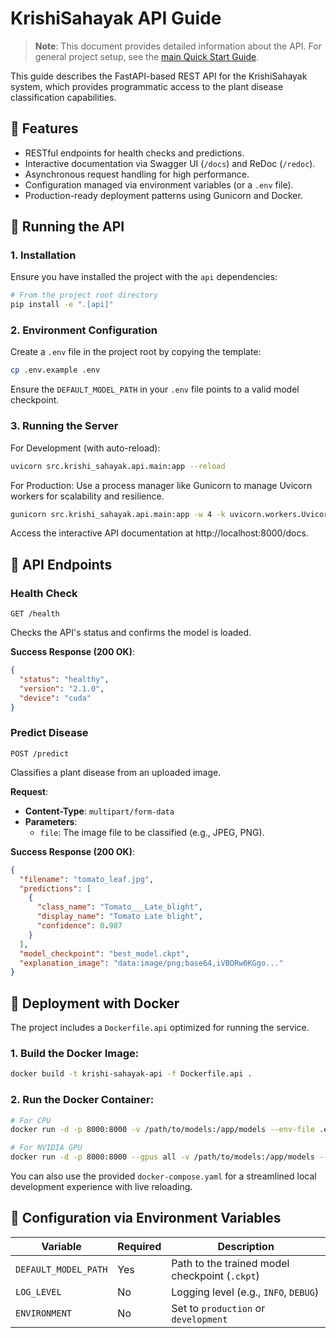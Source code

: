 # KrishiSahayak API Guide

> **Note**: This document provides detailed information about the API. For general project setup, see the [main Quick Start Guide](QUICKSTART.md).

This guide describes the FastAPI-based REST API for the KrishiSahayak system, which provides programmatic access to the plant disease classification capabilities.

## 🚀 Features

- RESTful endpoints for health checks and predictions.
- Interactive documentation via Swagger UI (`/docs`) and ReDoc (`/redoc`).
- Asynchronous request handling for high performance.
- Configuration managed via environment variables (or a `.env` file).
- Production-ready deployment patterns using Gunicorn and Docker.

## 🏃 Running the API

### 1. Installation
Ensure you have installed the project with the `api` dependencies:
```bash
# From the project root directory
pip install -e ".[api]"
```

### 2. Environment Configuration
Create a `.env` file in the project root by copying the template:

```bash
cp .env.example .env
```

Ensure the `DEFAULT_MODEL_PATH` in your `.env` file points to a valid model checkpoint.

### 3. Running the Server
For Development (with auto-reload):

```bash
uvicorn src.krishi_sahayak.api.main:app --reload
```

For Production:
Use a process manager like Gunicorn to manage Uvicorn workers for scalability and resilience.

```bash
gunicorn src.krishi_sahayak.api.main:app -w 4 -k uvicorn.workers.UvicornWorker --bind 0.0.0.0:8000
```

Access the interactive API documentation at http://localhost:8000/docs.

## 📡 API Endpoints

### Health Check
`GET /health`

Checks the API's status and confirms the model is loaded.

**Success Response (200 OK)**:

```json
{
  "status": "healthy",
  "version": "2.1.0",
  "device": "cuda"
}
```

### Predict Disease
`POST /predict`

Classifies a plant disease from an uploaded image.

**Request**:

- **Content-Type**: `multipart/form-data`
- **Parameters**:
  - `file`: The image file to be classified (e.g., JPEG, PNG).

**Success Response (200 OK)**:

```json
{
  "filename": "tomato_leaf.jpg",
  "predictions": [
    {
      "class_name": "Tomato___Late_blight",
      "display_name": "Tomato Late blight",
      "confidence": 0.987
    }
  ],
  "model_checkpoint": "best_model.ckpt",
  "explanation_image": "data:image/png;base64,iVBORw0KGgo..."
}
```

## 🐳 Deployment with Docker

The project includes a `Dockerfile.api` optimized for running the service.

### 1. Build the Docker Image:

```bash
docker build -t krishi-sahayak-api -f Dockerfile.api .
```

### 2. Run the Docker Container:

```bash
# For CPU
docker run -d -p 8000:8000 -v /path/to/models:/app/models --env-file .env krishi-sahayak-api

# For NVIDIA GPU
docker run -d -p 8000:8000 --gpus all -v /path/to/models:/app/models --env-file .env krishi-sahayak-api
```

You can also use the provided `docker-compose.yaml` for a streamlined local development experience with live reloading.

## 🔧 Configuration via Environment Variables

| Variable | Required | Description |
|----------|----------|-------------|
| `DEFAULT_MODEL_PATH` | Yes | Path to the trained model checkpoint (`.ckpt`) |
| `LOG_LEVEL` | No | Logging level (e.g., `INFO`, `DEBUG`) |
| `ENVIRONMENT` | No | Set to `production` or `development` |
